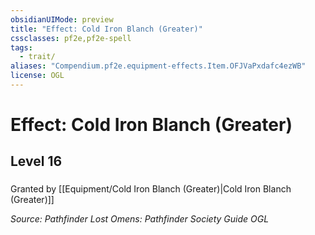 ```yaml
---
obsidianUIMode: preview
title: "Effect: Cold Iron Blanch (Greater)"
cssclasses: pf2e,pf2e-spell
tags:
  - trait/
aliases: "Compendium.pf2e.equipment-effects.Item.OFJVaPxdafc4ezWB"
license: OGL
---
```

# Effect: Cold Iron Blanch (Greater)
## Level 16
### 






Granted by [[Equipment/Cold Iron Blanch (Greater)|Cold Iron Blanch (Greater)]]

*Source: Pathfinder Lost Omens: Pathfinder Society Guide*
*OGL*